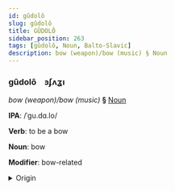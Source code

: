 ```yaml
---
id: gûdolô
slug: gûdolô
title: GÛDOLÔ
sidebar_position: 263
tags: [gûdolô, Noun, Balto-Slavic]
description: bow (weapon)/bow (music) § Noun
---
```


### gûdolô&emsp;<span kind="abugida">ꜿʄʌʓı</span>

*bow (weapon)/bow (music)* **§** [Noun](../../tags/Noun)

**IPA**: /ˈgu.dɑ.lo/

**Verb**: to be a bow

**Noun**: bow

**Modifier**: bow-related

<details>
    <summary>Origin</summary>
    Serbo-Croatian гу̀дало gùdalo /ɡǔdalo/<br/>
    <em>Balto-Slavic Language Family</em>
</details>